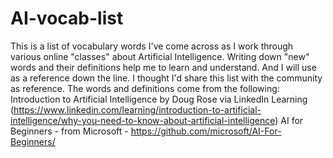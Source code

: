 # AI-vocab-list

This is a list of vocabulary words I've come across as I work through various online "classes" about Artificial Intelligence. Writing down "new" words and their definitions help me to learn and understand. And I will use as a reference down the line. 
I thought I'd share this list with the community as reference.
The words and definitions come from the following:
Introduction to Artificial Intelligence by Doug Rose via LinkedIn Learning (https://www.linkedin.com/learning/introduction-to-artificial-intelligence/why-you-need-to-know-about-artificial-intelligence)
AI for Beginners - from Microsoft - https://github.com/microsoft/AI-For-Beginners/
